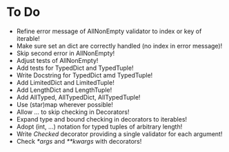 # To Do
- Refine error message of AllNonEmpty validator to index or key of iterable!
- Make sure set an dict are correctly handled (no index in error message)!
- Skip second error in AllNonEmpty!
- Adjust tests of AllNonEmpty!
- Add tests for TypedDict and TypedTuple!
- Write Docstring for TypedDict amd TypedTuple!
- Add LimitedDict and LimitedTuple!
- Add LengthDict and LengthTuple!
- Add AllTyped, AllTypedDict, AllTypedTuple!
- Use (star)map wherever possible!
- Allow ... to skip checking in Decorators!
- Expand type and bound checking in decorators to iterables!
- Adopt (int, ...) notation for typed tuples of arbitrary length!
- Write _Checked_ decorator providing a single validator for each argument!
- Check _*args_ and _**kwargs_ with decorators!
